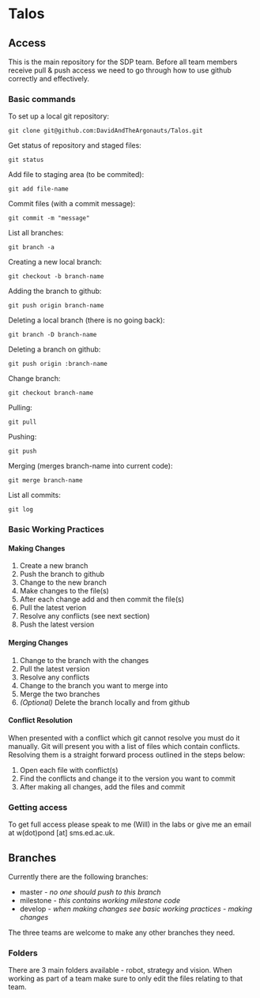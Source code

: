 # Talos

## Access

This is the main repository for the SDP team.  Before all team members receive 
pull & push access we need to go through how to use github correctly and 
effectively.

### Basic commands

To set up a local git repository:

	git clone git@github.com:DavidAndTheArgonauts/Talos.git

Get status of repository and staged files:

	git status

Add file to staging area (to be commited):

	git add file-name

Commit files (with a commit message):

	git commit -m "message"

List all branches:

	git branch -a

Creating a new local branch:

	git checkout -b branch-name

Adding the branch to github:

	git push origin branch-name

Deleting a local branch (there is no going back):

	git branch -D branch-name
	
Deleting a branch on github:

	git push origin :branch-name

Change branch:

	git checkout branch-name

Pulling:

	git pull
	
Pushing:

	git push

Merging (merges branch-name into current code):

	git merge branch-name

List all commits:

	git log

### Basic Working Practices

#### Making Changes

1. Create a new branch
2. Push the branch to github
3. Change to the new branch
4. Make changes to the file(s)
5. After each change add and then commit the file(s)
6. Pull the latest verion
7. Resolve any conflicts (see next section)
8. Push the latest version

#### Merging Changes

1. Change to the branch with the changes
2. Pull the latest version
3. Resolve any conflicts
4. Change to the branch you want to merge into
5. Merge the two branches
6. _(Optional)_ Delete the branch locally and from github

#### Conflict Resolution

When presented with a conflict which git cannot resolve you must do it manually.
Git will present you with a list of files which contain conflicts.  Resolving 
them is a straight forward process outlined in the steps below:

1. Open each file with conflict(s)
2. Find the conflicts and change it to the version you want to commit
3. After making all changes, add the files and commit

### Getting access

To get full access please speak to me (Will) in the labs or give me an email at
w(dot)pond [at] sms.ed.ac.uk.

## Branches

Currently there are the following branches:

* master - _no one should push to this branch_
* milestone - _this contains working milestone code_
* develop - _when making changes see basic working practices - making changes_

The three teams are welcome to make any other branches they need.

### Folders

There are 3 main folders available - robot, strategy and vision.  When working 
as part of a team make sure to only edit the files relating to that team.
